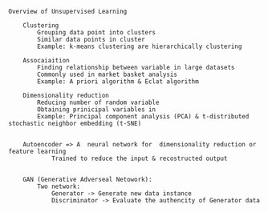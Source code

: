 

    Overview of Unsupervised Learning

        Clustering
            Grouping data point into clusters
            Similar data points in cluster
            Example: k-means clustering are hierarchically clustering
        
        Assocaiaition
            Finding relationship between variable in large datasets
            Commonly used in market basket analysis
            Example: A priori algorithm & Eclat algorithm

        Dimensionality reduction
            Reducing number of random variable
            Obtaining prinicipal variables in
            Example: Principal component analysis (PCA) & t-distributed stochastic neighbor embedding (t-SNE)

        
        Autoencoder => A  neural network for  dimensionality reduction or feature learning
                Trained to reduce the input & recostructed output


        GAN (Generative Adverseal Netowork):
            Two network:
                Generator -> Generate new data instance
                Discriminator -> Evaluate the authencity of Generator data

